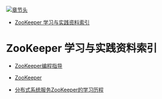 [![章节头](https://parg.co/UGo)](https://parg.co/b4z) 
 - [ZooKeeper 学习与实践资料索引](#zookeeper-%E5%AD%A6%E4%B9%A0%E4%B8%8E%E5%AE%9E%E8%B7%B5%E8%B5%84%E6%96%99%E7%B4%A2%E5%BC%95) 

# ZooKeeper 学习与实践资料索引
- [ZooKeeper编程指导](http://ifeve.com/zookeeperprogrammers/)
- [ZooKeeper](https://zookeeper.apache.org/doc/current/)

- [分布式系统服务ZooKeeper的学习历程](https://github.com/llohellohe/zookeeper)


